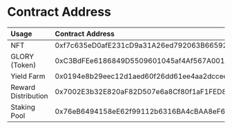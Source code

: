 # Contract Address

| Usage | Contract Address |
| :--- | :--- |
| NFT | 0xf7c635eD0afE231cD9a31A26ed792063B6659223 |
| GLORY \(Token\) | 0xC3BdFEe6186849D5509601045af4Af567A001C94 |
| Yield Farm | 0x0194e8b29eec12d1aed60f26dd61ee4aa2dcceef |
| Reward Distribution | 0x7002E3b32E820aF82D507e6a8Cf80f1aF1FED871 |
| Staking Pool | 0x76eB6494158eE62f99112b6316BA4cBAA8eF6ad4 |

